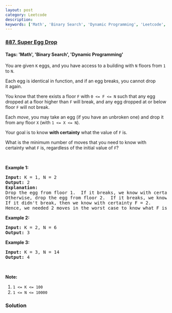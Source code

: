```yaml
---
layout: post
category: Leetcode
description: 
keywords: ['Math', 'Binary Search', 'Dynamic Programming', 'Leetcode', 'Hard']
---
```

### [887. Super Egg Drop](https://leetcode.com/problems/super-egg-drop)

#### Tags: 'Math', 'Binary Search', 'Dynamic Programming'

<div class="content__u3I1 question-content__JfgR"><div><p>You are given <code>K</code> eggs, and you have access to a building with <code>N</code> floors from <code>1</code> to <code>N</code>. </p>
<p>Each egg is identical in function, and if an egg breaks, you cannot drop it again.</p>
<p>You know that there exists a floor <code>F</code> with <code>0 &lt;= F &lt;= N</code> such that any egg dropped at a floor higher than <code>F</code> will break, and any egg dropped at or below floor <code>F</code> will not break.</p>
<p>Each <em>move</em>, you may take an egg (if you have an unbroken one) and drop it from any floor <code>X</code> (with <code>1 &lt;= X &lt;= N</code>). </p>
<p>Your goal is to know <strong>with certainty</strong> what the value of <code>F</code> is.</p>
<p>What is the minimum number of moves that you need to know with certainty what <code>F</code> is, regardless of the initial value of <code>F</code>?</p>
<p> </p>
<ol>
</ol>
<div>
<p><strong>Example 1:</strong></p>
<pre><strong>Input: </strong>K = <span id="example-input-1-1">1</span>, N = <span id="example-input-1-2">2</span>
<strong>Output: </strong><span id="example-output-1">2</span>
<strong>Explanation: </strong>
Drop the egg from floor 1.  If it breaks, we know with certainty that F = 0.
Otherwise, drop the egg from floor 2.  If it breaks, we know with certainty that F = 1.
If it didn't break, then we know with certainty F = 2.
Hence, we needed 2 moves in the worst case to know what F is with certainty.
</pre>
<div>
<p><strong>Example 2:</strong></p>
<pre><strong>Input: </strong>K = <span id="example-input-2-1">2</span>, N = 6
<strong>Output: </strong><span id="example-output-2">3</span>
</pre>
<div>
<p><strong>Example 3:</strong></p>
<pre><strong>Input: </strong>K = <span id="example-input-3-1">3</span>, N = <span id="example-input-3-2">14</span>
<strong>Output: </strong><span id="example-output-3">4</span>
</pre>
<p> </p>
<p><strong>Note:</strong></p>
<ol>
<li><code>1 &lt;= K &lt;= 100</code></li>
<li><code>1 &lt;= N &lt;= 10000</code></li>
</ol>
</div>
</div>
</div>
</div></div>

### Solution
